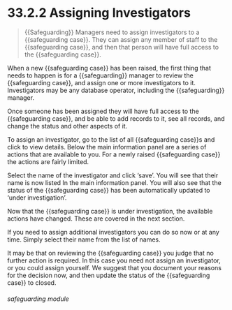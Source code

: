 # 33.2.2 Assigning Investigators

> {{Safeguarding}} Managers need to assign investigators to a {{safeguarding case}}. They can assign any member of staff to the
> {{safeguarding case}}, and then that person will have full access to the {{safeguarding case}}.

When a new {{safeguarding case}} has been raised, the first thing that needs to happen is for a {{safeguarding}} manager to review the
{{safeguarding case}}, and assign one or more investigators to it. Investigators may be any database operator, including the
{{safeguarding}} manager.

Once someone has been assigned they will have full access to the {{safeguarding case}}, and be able to add records to it, see all
records, and change the status and other aspects of it.

To assign an investigator, go to the list of all {{safeguarding case}}s and click to view details. Below the main information panel
are a series of actions that are available to you. For a newly raised {{safeguarding case}} the actions are fairly limited.

Select the name of the investigator and click ‘save’. You will see that their name is now listed In the main information
panel. You will also see that the status of the {{safeguarding case}} has been automatically updated to ‘under investigation’.

Now that the {{safeguarding case}} is under investigation, the available actions have changed. These are covered in the next section.

If you need to assign additional investigators you can do so now or at any time. Simply select their name from the list
of names.

It may be that on reviewing the {{safeguarding case}} you judge that no further action is required. In this case you need not assign
an investigator, or you could assign yourself. We suggest that you document your reasons for the decision now, and then
update the status of the {{safeguarding case}} to closed. 


###### safeguarding module